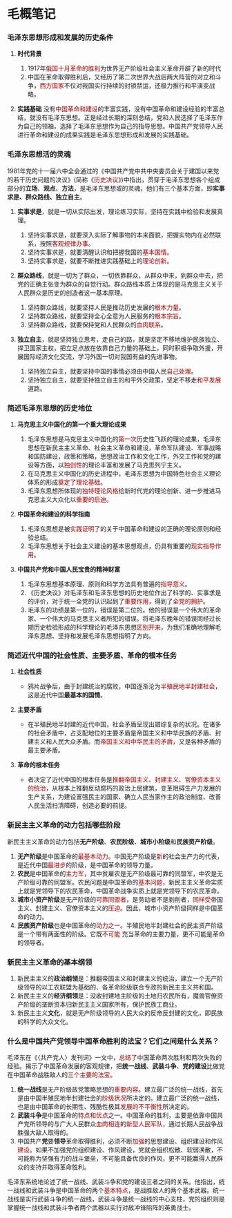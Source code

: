 <!--
 * @Author: LetMeFly
 * @Date: 2021-08-05 18:25:37
 * @LastEditors: LetMeFly
 * @LastEditTime: 2021-08-10 13:38:33
-->
# 毛概笔记

### 毛泽东思想形成和发展的历史条件
1) **时代背景**
   1. 1917年<font color="warning">俄国十月革命的胜利</font>为世界无产阶级社会主义革命开辟了新的时代
   2. 中国在革命取得胜利后，又经历了第二次世界大战后两大阵营的对立和斗争，<font color="warning">西方国家</font>不仅对我国实行持续的封锁禁运，还极力推行和平演变战略。

2) **实践基础**
   没有<font color="warning">中国革命和建设</font>的丰富实践，没有中国革命和建设经验的丰富总结，就没有毛泽东思想。正是经过长期的深刻总结，党和人民选择了毛泽东作为自己的领袖，选择了毛泽东思想作为自己的指导思想。中国共产党领导人民进行革命和建设的成果实践是毛泽东思想形成和发展的实践基础。

### 毛泽东思想活的灵魂
1981年党的十一届六中全会通过的《中国共产党中共中央委员会关于建国以来党的若干历史问题的决议》(简称《<font color="warning">历史决议</font>》)中指出，贯穿于毛泽东思想各个组成部分的**立场**、**观点**、**方法**，是毛泽东思想或的灵魂，他们有三个基本方面，即**实事求是、群众路线、独立自主**。

1) **实事求是**，就是一切从实际出发，理论练习实际，坚持在实践中检验和发展真理。
   1. 坚持实事求是，就要深入实际了解事物的本来面貌，把握实物内在必然联系，按照<font color="warning">客观规律办事</font>。
   2. 坚持实事求是，就要清醒认识和把握我国的<font color="warning">基本国情</font>。
   3. 坚持实事求是，就要不断推进实践基础上的<font color="warning">理论创新</font>。

2) **群众路线**，就是一切为了群众，一切依靠群众，从群众中来，到群众中去，把党的正确主张变为群众的自觉行动。群众路线本质上体现的是马克思主义关于人民群众是历史的创造者这一基本原理。
   1. 坚持群众路线，就要坚持人民是推动历史发展的<font color="warning">根本力量</font>。
   2. 坚持群众路线，就要坚持全心全意为人民服务的<font color="warning">根本宗旨</font>。
   3. 坚持群众路线，就要保持党和人民群众的<font color="warning">血肉联系</font>。

3) **独立自主**，就是坚持独立思考，走自己的路，就是坚定不移地维护民族独立、捍卫国家主权，把立足点放在依靠自己力量的基础上，同时积极争取外援，开展国际经济文化交流，学习外国一切对我国有益的先进事物。
   1. 坚持独立自主，就要坚持中国的事情必须由中国人民<font color="warning">自己处理</font>。
   2. 坚持独立自主，就要坚持独立自主的和平外交政策，坚定不移走<font color="warning">和平发展</font>道路。

### 简述毛泽东思想的历史地位
1) **马克思主义中国化的第一个重大理论成果**
   1. 毛泽东思想是马克思主义中国化的<font color="warning">第一次</font>历史性飞跃的理论成果，毛泽东思想在新民主主义革命、社会主义革命和建设，革命军队建设、军事战略和国防建设，政策和策略，思想政治工作和文化工作，外交工作和党的建设等方面，以<font color="warning">独创性</font>的理论丰富和发展了马克思列宁主义。
   2. 在马克思主义中国化的历史进程中，毛泽东思想为中国特色社会主义理论体系的形成<font color="warning">奠定了理论基础</font>。
   3. 毛泽东思想所体现的<font color="warning">独特理论风格</font>给新时代党的理论创新、进一步推进马克思主义大众化以<font color="warning">重要的启迪</font>。

2) **中国革命和建设的科学指南**
   1. 毛泽东思想是被<font color="warning">实践证明了</font>的关于中国革命和建设的正确的理论原则和经验总结。
   2. 毛泽东思想关于社会主义建设的基本思想观点，仍具有重要的<font color="warning">现实指导作用</font>。

3) **中国共产党和中国人民宝贵的精神财富**
   1. 毛泽东思想基本原理、原则和科学方法具有普遍的<font color="warning">指导意义</font>。
   2. 《历史决议》对毛泽东和毛泽东思想的历史地位作出了科学的、实事求是的评价，对于统一全党的认识起到了<font color="warning">重要作用</font>，得到了<font color="warning">全党的拥护</font>。
   3. 毛泽东的功绩是第一位的，错误是第二位的。他的错误是一个伟大的革命家、一个伟大的马克思主义者所犯的错误。将毛泽东晚年的错误同经过长期历史检验形成的科学理论的毛泽东思想<font color="warning">区别开来</font>，为我们准确地理解毛泽东思想、坚持和发展毛泽东思想指明了方向。

### 简述近代中国的社会性质、主要矛盾、革命的根本任务
1) **社会性质**
   + 鸦片战争后，由于封建统治的腐败，中国逐渐沦为<font color="warning">半殖民地半封建社会</font>，这是近代中国**最基本的国情**。

2) **主要矛盾**
   + 在半殖民地半封建的近代中国，社会矛盾呈现出错综复杂的状况。在诸多的社会矛盾中，占支配地位的主要矛盾是帝国主义和中华民族的矛盾、封建主义和人民大众矛盾。而<font color="warning">帝国主义和中华民主的矛盾</font>，又是各种矛盾的最主要矛盾。

3) **革命的根本任务**
   + 者决定了近代中国的根本任务是<font color="warning">推翻帝国主义、封建主义、官僚资本主义的统治</font>，从根本上推翻反动腐朽的政治上层建筑，变革阻碍生产力发展的生产关系，为建设富强民主的国家、确立人民当家作主的政治制度、改善人民生活扫清障碍，创造必要的前提。

### 新民主主义革命的动力包括哪些阶段
新民主主义革命的动力包括**无产阶级**、**农民阶级**、**城市小阶级**和**民族资产阶级**。
1. **无产阶级**是中国革命的<font color="warning">最基本动力</font>。中国无产阶级是<font color="warning">新</font>的社会生产力的代表，是近代中国<font color="warning">最进步</font>的阶级，是中国革命的领导力量。
2. **农民**是中国革命的<font color="warning">主力军</font>，其中贫雇农是无产阶级最可靠的同盟军，中农是无产阶级可靠的同盟军。农民问题是中国革命的<font color="warning">基本问题</font>，新民主主义革命实质上就是党领导下的农民革命，中国革命战争实质上就是党领导下的农民革命。
3. **城市小资产阶级**是无产阶级的<font color="warning">可靠同盟者</font>，是劳动者不是剥削者，<font color="warning">同样受</font>帝国主义、封建主义、官僚资本主义的<font color="warning">压迫</font>。因此，城市小资产阶级同样是中国革命的动力。
4. **民族资产阶级**也是中国革命的<font color="warning">动力之一</font>。半殖民地半封建社会的民主资产阶级是一个带有两面性的阶级。它既<font color="warning">不可能</font> 充当革命的主要力量，更不可能是革命的领导者。

### 新民主主义革命的基本纲领
1. 新民主主义的**政治纲领**是：推翻帝国主义和封建主义的统治，建立一个无产阶级领导的以工农联盟为基础的、各革命阶级联合专政的新民主主义共和国。
2. 新民主主义的**经济纲领**是：没收封建地主阶级的土地归农民所有，魔兽官僚资产阶级的垄断资本归新民主主义国家所有，保护民族工商业。
3. 新民主主义**文化**，就是无产阶级领导的人民大众的反帝反封建的文化，即民族的科学的大众文化。

### 什么是中国共产党领导中国革命胜利的法宝？它们之间是什么关系？

<!-- <1>**统一战线**、**武装斗争**、**党的建设**5
<就>**统一战线**、**武装斗争**、**党的建设**5 -->


毛泽东在《〈共产党人〉发刊词》一文中，<font color="warning">总结了</font>中国革命两次胜利和两次失败的经验。揭示了中国革命发展的客观规律，把**统一战线**、**武装斗争**、**党的建设**比做党在中国革命战胜敌人的<font color="warning">三个主要的法宝</font>。
1. **统一战线**是无产阶级政党策略思想的<font color="warning">重要内容</font>。建立最广泛的统一战线，首先是由中国半殖民地半封建社会的<font color="warning">阶级状况</font>所决定的。建立最广泛的统一战线，也是由中国革命的长期性、残酷性极其<font color="warning">发展的不平衡性</font>所决定的。
2. **武装斗争**是中国革命的<font color="warning">特点和优点</font>之一。中国革命的胜利，主要是依靠中国共产党所领导的与广大人民群众<font color="warning">血肉相连</font>的<font color="warning">新型人民军队</font>，通过长期人民战争战胜强大敌人取得的。
3. 中国共产**党**要**领导**革命取得胜利，必须不断<font color="warning">加强</font>的思想建设、组织建设和作风<font color="warning">建设</font>。如果不加强党的组织建设、作风建设，党就会组织松散、软弱涣散，不可能称为坚强有力的战斗堡垒，不可能具备优良的作风，更不可能赢得人民群众的支持并取得革命胜利。

毛泽东系统地论述了统一战线、武装斗争和党的建设三者之间的关系。他指出，统一战线和武装斗争是中国革命的两个<font color="warning">基本特点</font>，是战胜敌人的两个基本武器。统一战线是实行武装斗争的统一战线，武装斗争是统一战线的中心支柱，党的组织则是掌握统一战线和武装斗争者两个武器以实行对敌冲锋陷阵的英勇战士。
